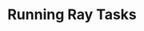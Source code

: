 ---
title: Running Ray Tasks
weight: 1
variants: +flyte -serverless -byoc -byok
layout: py_example
example_file: /external/unionai-examples/flyte-integrations/native-backend-plugins/ray_plugin/ray_plugin/ray_example.py
---
